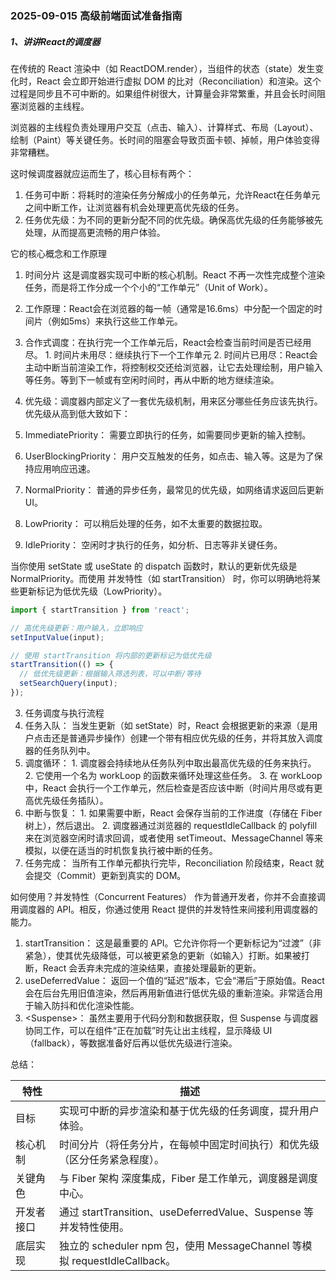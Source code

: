 ### 2025-09-015 高级前端面试准备指南

##### 1、讲讲React的调度器
在传统的 React 渲染中（如 ReactDOM.render），当组件的状态（state）发生变化时，React 会立即开始进行虚拟 DOM 的比对（Reconciliation）和渲染。这个过程是同步且不可中断的。如果组件树很大，计算量会非常繁重，并且会长时间阻塞浏览器的主线程。

浏览器的主线程负责处理用户交互（点击、输入）、计算样式、布局（Layout）、绘制（Paint）等关键任务。长时间的阻塞会导致页面卡顿、掉帧，用户体验变得非常糟糕。

这时候调度器就应运而生了，核心目标有两个：
1. 任务可中断：将耗时的渲染任务分解成小的任务单元，允许React在任务单元之间中断工作，让浏览器有机会处理更高优先级的任务。
2. 任务优先级：为不同的更新分配不同的优先级。确保高优先级的任务能够被先处理，从而提高更流畅的用户体验。

它的核心概念和工作原理
1. 时间分片
这是调度器实现可中断的核心机制。React 不再一次性完成整个渲染任务，而是将工作分成一个个小的“工作单元”（Unit of Work）。
  1. 工作原理：React会在浏览器的每一帧（通常是16.6ms）中分配一个固定的时间片（例如5ms）来执行这些工作单元。
  2. 合作式调度：在执行完一个工作单元后，React会检查当前时间是否已经用尽。
    1. 时间片未用尽：继续执行下一个工作单元
    2. 时间片已用尽：React会主动中断当前渲染工作，将控制权交还给浏览器，让它去处理绘制，用户输入等任务。等到下一帧或有空闲时间时，再从中断的地方继续渲染。

2. 优先级：调度器内部定义了一套优先级机制，用来区分哪些任务应该先执行。优先级从高到低大致如下：
  1. ImmediatePriority： 需要立即执行的任务，如需要同步更新的输入控制。
  2. UserBlockingPriority： 用户交互触发的任务，如点击、输入等。这是为了保持应用响应迅速。
  3. NormalPriority： 普通的异步任务，最常见的优先级，如网络请求返回后更新 UI。
  4. LowPriority： 可以稍后处理的任务，如不太重要的数据拉取。
  5. IdlePriority： 空闲时才执行的任务，如分析、日志等非关键任务。

当你使用 setState 或 useState 的 dispatch 函数时，默认的更新优先级是 NormalPriority。而使用 并发特性（如 startTransition） 时，你可以明确地将某些更新标记为低优先级（LowPriority）。
```js
import { startTransition } from 'react';

// 高优先级更新：用户输入，立即响应
setInputValue(input);

// 使用 startTransition 将内部的更新标记为低优先级
startTransition(() => {
  // 低优先级更新：根据输入筛选列表，可以中断/等待
  setSearchQuery(input);
});
```

3. 任务调度与执行流程
  1. 任务入队： 当发生更新（如 setState）时，React 会根据更新的来源（是用户点击还是普通异步操作）创建一个带有相应优先级的任务，并将其放入调度器的任务队列中。
  2. 调度循环：
    1. 调度器会持续地从任务队列中取出最高优先级的任务来执行。
    2. 它使用一个名为 workLoop 的函数来循环处理这些任务。
    3. 在 workLoop 中，React 会执行一个工作单元，然后检查是否应该中断（时间片用尽或有更高优先级任务插队）。
  3. 中断与恢复：
    1. 如果需要中断，React 会保存当前的工作进度（存储在 Fiber 树上），然后退出。
    2. 调度器通过浏览器的 requestIdleCallback 的 polyfill 来在浏览器空闲时请求回调，或者使用 setTimeout、MessageChannel 等来模拟，以便在适当的时机恢复执行被中断的任务。
  4. 任务完成： 当所有工作单元都执行完毕，Reconciliation 阶段结束，React 就会提交（Commit）更新到真实的 DOM。


如何使用？并发特性（Concurrent Features）
作为普通开发者，你并不会直接调用调度器的 API。相反，你通过使用 React 提供的并发特性来间接利用调度器的能力。
1. startTransition： 这是最重要的 API。它允许你将一个更新标记为“过渡”（非紧急），使其优先级降低，可以被更紧急的更新（如输入）打断。如果被打断，React 会丢弃未完成的渲染结果，直接处理最新的更新。
2. useDeferredValue： 返回一个值的“延迟”版本，它会“滞后”于原始值。React 会在后台先用旧值渲染，然后再用新值进行低优先级的重新渲染。非常适合用于输入防抖和优化渲染性能。
3. <Suspense\>： 虽然主要用于代码分割和数据获取，但 Suspense 与调度器协同工作，可以在组件“正在加载”时先让出主线程，显示降级 UI（fallback），等数据准备好后再以低优先级进行渲染。

总结：

|特性	|描述|
|-|-|
|目标|	实现可中断的异步渲染和基于优先级的任务调度，提升用户体验。|
|核心机制|	时间分片（将任务分片，在每帧中固定时间执行）和优先级（区分任务紧急程度）。|
|关键角色|	与 Fiber 架构 深度集成，Fiber 是工作单元，调度器是调度中心。|
|开发者接口|	通过 startTransition、useDeferredValue、Suspense 等并发特性使用。|
|底层实现|	独立的 scheduler npm 包，使用 MessageChannel 等模拟 requestIdleCallback。|